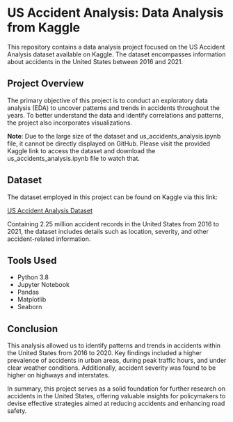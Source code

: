 # US Accident Analysis: Data Analysis from Kaggle
This repository contains a data analysis project focused on the US Accident Analysis dataset available on Kaggle. The dataset encompasses information about accidents in the United States between 2016 and 2021.

## Project Overview
The primary objective of this project is to conduct an exploratory data analysis (EDA) to uncover patterns and trends in accidents throughout the years. To better understand the data and identify correlations and patterns, the project also incorporates visualizations.

**Note**: Due to the large size of the dataset and us_accidents_analysis.ipynb file, it cannot be directly displayed on GitHub. Please visit the provided Kaggle link to access the dataset and download the us_accidents_analysis.ipynb file to watch that.

## Dataset
The dataset employed in this project can be found on Kaggle via this link:

[US Accident Analysis Dataset](https://www.kaggle.com/sobhanmoosavi/us-accidents)

Containing 2.25 million accident records in the United States from 2016 to 2021, the dataset includes details such as location, severity, and other accident-related information.

## Tools Used
- Python 3.8
- Jupyter Notebook
- Pandas
- Matplotlib
- Seaborn

## Conclusion
This analysis allowed us to identify patterns and trends in accidents within the United States from 2016 to 2020. Key findings included a higher prevalence of accidents in urban areas, during peak traffic hours, and under clear weather conditions. Additionally, accident severity was found to be higher on highways and interstates.

In summary, this project serves as a solid foundation for further research on accidents in the United States, offering valuable insights for policymakers to devise effective strategies aimed at reducing accidents and enhancing road safety.
